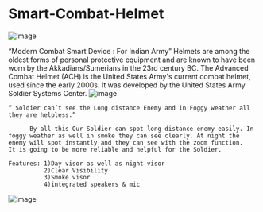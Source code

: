 # Smart-Combat-Helmet

![image](https://user-images.githubusercontent.com/63203988/204125881-af820e8b-c23e-4855-af1f-fd5c15245776.png)

“Modern Combat Smart Device : For Indian Army”
 Helmets are among the oldest forms of personal protective equipment and are known to have been worn by the Akkadians/Sumerians in the 23rd century BC. 
	The Advanced Combat Helmet (ACH) is the United States Army's current combat helmet, used since the early 2000s. It was developed by the United States Army Soldier Systems Center.
![image](https://user-images.githubusercontent.com/63203988/204125800-ea1ae7cc-ad25-47ae-bd84-5ce484465d45.png)

      
	“ Soldier can’t see the Long distance Enemy and in Foggy weather all they are helpless.”

          By all this Our Soldier can spot long distance enemy easily. In foggy weather as well in smoke they can see clearly. At night the enemy will spot instantly and they can see with the zoom function.
	It is going to be more reliable and helpful for the Soldier.
	
	Features: 1)Day visor as well as night visor
	          2)Clear Visibility
	          3)Smoke visor
	          4)integrated speakers & mic


![image](https://user-images.githubusercontent.com/63203988/204125862-420e0aeb-82e8-4553-a2c1-6d431a8bc229.png)
